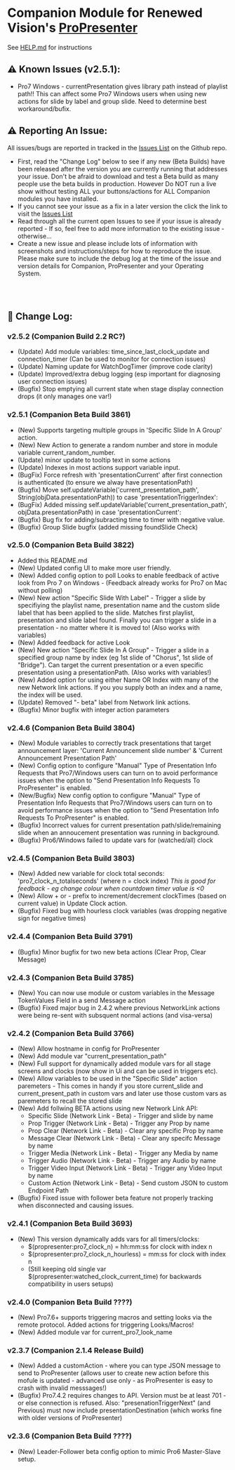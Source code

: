 # Companion Module for Renewed Vision's [ProPresenter](https://renewedvision.com/propresenter/)

See [HELP.md](https://github.com/greyshirtguy/companion-module-renewedvision-propresenter/blob/master/HELP.md) for instructions

## ⚠️ Known Issues (v2.5.1):
- Pro7 Windows - currentPresentation gives library path instead of playlist path!! This can affect some Pro7 Windows users when using new actions for slide by label and group slide. Need to determine best workaround/bufix.

## ⚠️ Reporting An Issue:
All issues/bugs are reported in tracked in the [Issues List](https://github.com/bitfocus/companion-module-renewedvision-propresenter/issues) on the Github repo.
- First, read the "Change Log" below to see if any new (Beta Builds) have been released after the version you are currently running that addresses your issue. Don't be afraid to download and test a Beta build as many people use the beta builds in production. However Do NOT run a live show without testing ALL your buttons/actions for ALL Companion modules you have installed.
- If you cannot see your issue as a fix in a later version the click the link to visit the [Issues List](https://github.com/bitfocus/companion-module-renewedvision-propresenter/issues)
- Read through all the current open Issues to see if your issue is already reported - If so, feel free to add more information to the existing issue - otherwise...
- Create a new issue and please include lots of information with screenshots and instructions/steps for how to reproduce the issue.
Please make sure to include the debug log at the time of the issue and version details for Companion, ProPresenter and your Operating System.

<br><br>

## 📝 Change Log:
### v2.5.2 (Companion Build 2.2 RC?)
- (Update) Add module variables: time_since_last_clock_update and connection_timer (Can be used to monitor for connection issues)
- (Update) Naming update for WatchDogTimer (improve code clarity)
- (Update) Improved/extra debug logging (esp important for diagnosing user connection issues)
- (Bugfix) Stop emptying all current state when stage display connection drops (it only manages one var!)

### v2.5.1 (Companion Beta Build 3861)
- (New) Supports targeting multiple groups in 'Specific Slide In A Group' action.
- (New) New Action to generate a random number and store in module variable current_random_number.
- (Update) minor update to tooltip text in some actions
- (Update) Indexes in most actions support variable input.
- (BugFix) Force refresh with 'presentationCurrent' after first connection is authenticated (to ensure we alway have presentationPath)
- (Bugfix) Move self.updateVariable('current_presentation_path', String(objData.presentationPath)) to case 'presentationTriggerIndex':
- (BugFix) Added missing self.updateVariable('current_presentation_path', objData.presentationPath) in case 'presentationCurrent':
- (Bugfix) Bug fix for adding/subracting time to timer with negative value.
- (Bugfix) Group Slide bugfix (added missing foundSlide Check)

### v2.5.0 (Companion Beta Build 3822)
- Added this README.md
- (New) Updated config UI to make more user friendly.
- (New) Added config option to poll Looks to enable feedback of active look from Pro 7 on Windows - (Feedback already works for Pro7 on Mac without polling)
- (New) New action "Specific Slide With Label" - Trigger a slide by specifiying the playlist name, presentation name and the custom slide label that has been applied to the slide. Matches first playlist, presentation and slide label found. Finally you can trigger a slide in a presentation - no matter where it is moved to! (Also works with variables)
- (New) Added feedback for active Look
- (New) New action "Specific Slide In A Group" - Trigger a slide in a specified group name by index (eg 1st slide of "Chorus", 1st slide of "Bridge"). Can target the current presentation or a even specific presentation using a presentationPath. (Also works with variables!)
- (New) Added option for using either Name OR Index with many of the new Network link actions. If you you supply both an index and a name, the index will be used.
- (Update) Removed "- beta" label from Network link actions.
- (Bugfix) Minor bugfix with integer action parameters


### v2.4.6 (Companion Beta Build 3804)
- (New) Module variables to correctly track presentations that target announcement layer: 'Current Announcement slide number' & 'Current Announcement Presentation Path'
- (New) Config option to configure "Manual" Type of Presentation Info Requests that Pro7/Windows users can turn on to avoid performance issues when the option to "Send Presentation Info Requests To ProPresenter" is enabled.
- (New/Bugfix) New config option to configure "Manual" Type of Presentation Info Requests that Pro7/Windows users can turn on to avoid performance issues when the option to "Send Presentation Info Requests To ProPresenter" is enabled.
- (Bugfix) Incorrect values for current presentation path/slide/remaining slide when an annoucement presentation was running in background.
- (Bugfix) Pro6/Windows failed to update vars for (watched/all) clock

### v2.4.5 (Companion Beta Build 3803)
- (New) Added new variable for clock total seconds: 'pro7_clock_n_totalseconds' (where n = clock index) _This is good for feedback - eg change colour when countdown timer value is <0_
- (New) Allow + or - prefix to increment/decrement clockTimes (based on current value) in Update Clock action.
- (Bugfix) Fixed bug with hourless clock variables (was dropping negative sign for negative times)

### v2.4.4 (Companion Beta Build 3791)
- (Bugfix) Minor bugfix for two new beta actions (Clear Prop, Clear Message)

### v2.4.3 (Companion Beta Build 3785)
- (New) You can now use module or custom variables in the Message TokenValues Field in a send Message action
- (Bugfix) Fixed major bug in 2.4.2 where previous NetworkLink actions were being re-sent with subsquent normal actions (and visa-versa)

### v2.4.2 (Companion Beta Build 3766)
- (New) Allow hostname in config for ProPresenter
- (New) Add module var "current_presentation_path"
- (New) Full support for dynamically added module vars for all stage screens and clocks (now show in Ui and can be used in triggers etc).
- (New) Allow variables to be used in the "Specific Slide" action paremeters - This comes in handy if you store current_slide and current_present_path in custom vars and later use those custom vars as paremeters to recall the stored slide
- (New) Add follwing BETA actions using new Network Link API: 
    - Specific Slide (Network Link - Beta) - Trigger and slide by name
    - Prop Trigger (Network Link - Beta) - Trigger any Prop by name
    - Prop Clear (Network Link - Beta) - Clear any specific Prop by name
    - Message Clear (Network Link - Beta) - Clear any specifc Message by name
    - Trigger Media (Network Link - Beta) - Trigger any Media by name
    - Trigger Audio (Network Link - Beta) - Trigger any Audio by name
    - Trigger Video Input (Network Link - Beta) - Trigger any Video Input by name
    - Custom Action (Network Link - Beta) - Send custom JSON to custom Endpoint Path
- (Bugfix) Fixed issue with follower beta feature not properly tracking when disconnected and causing issues.

### v2.4.1 (Companion Beta Build 3693)
- (New) This version dynamically adds vars for all timers/clocks:
    - $(propresenter:pro7_clock_n) = hh:mm:ss for clock with index n
    - $(propresenter:pro7_clock_n_hourless) = mm:ss for clock with index n
    - (Still keeping old single var $(propresenter:watched_clock_current_time) for backwards compatibility in users setups)

### v2.4.0 (Companion Beta Build ????)
- (New) Pro7.6+ supports triggering macros and setting looks via the remote protocol. Added actions for triggering Looks/Macros!
- (New) Added module var for current_pro7_look_name

### v2.3.7 (Companion 2.1.4 Release Build)
- (New) Added a customAction - where you can type JSON message to send to ProPresenter (allows user to create new action before this mofule is updated - advanced use only - as ProPresenter is easy to crash with invalid messsages!)
- (Bugfix) Pro7.4.2 requires changes to API. Version must be at least 701 - or else connection is refused. Also: "presenationTriggerNext" (and Previous) must now include presentationDestination (which works fine with older versions of ProPresenter)

### v2.3.6 (Companion Beta Build ????)
- (New) Leader-Follower beta config option to mimic Pro6 Master-Slave setup. 







